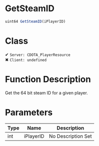 # GetSteamID
```js	
uint64 GetSteamID(iPlayerID)
```
# Class
✔ `Server: CDOTA_PlayerResource`  
✖ `Client: undefined`  

# Function Description
Get the 64 bit steam ID for a given player.
# Parameters
Type|Name|Description
--|--|--
int|iPlayerID|No Description Set

